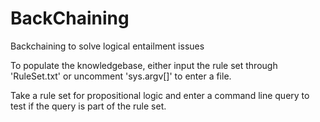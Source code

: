 # BackChaining
Backchaining to solve logical entailment issues 

To populate the knowledgebase, either input the rule set through 'RuleSet.txt' or uncomment 'sys.argv[]' to enter a file. 

Take a rule set for propositional logic and enter a command line query to test if the query is part of the rule set. 
